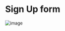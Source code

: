 # Sign Up form

![image](https://user-images.githubusercontent.com/90160888/137609896-6770e33e-fffc-4d35-82a5-337dfbec0ff4.png)
